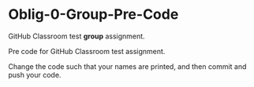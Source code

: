 # Oblig-0-Group-Pre-Code
GitHub Classroom test **group** assignment.

Pre code for GitHub Classroom test assignment.

Change the code such that your names are printed, and then commit and push your code.
